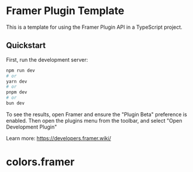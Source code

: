 # Framer Plugin Template

This is a template for using the Framer Plugin API in a TypeScript project.

## Quickstart

First, run the development server:

```bash
npm run dev
# or
yarn dev
# or
pnpm dev
# or
bun dev
```

To see the results, open Framer and ensure the "Plugin Beta" preference is enabled. Then open the plugins menu from the toolbar, and select "Open Development Plugin"

Learn more: https://developers.framer.wiki/

# colors.framer
